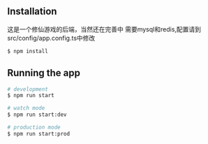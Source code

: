 ## Installation

这是一个修仙游戏的后端，当然还在完善中
需要mysql和redis,配置请到src/config/app.config.ts中修改

```bash
$ npm install
```

## Running the app

```bash
# development
$ npm run start

# watch mode
$ npm run start:dev

# production mode
$ npm run start:prod
```